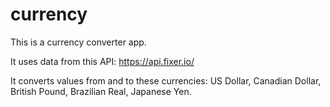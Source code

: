 # currency

This is a currency converter app.

It uses data from this API: https://api.fixer.io/

It converts values from and to these currencies: US Dollar, Canadian Dollar, British Pound, Brazilian Real, Japanese Yen.

